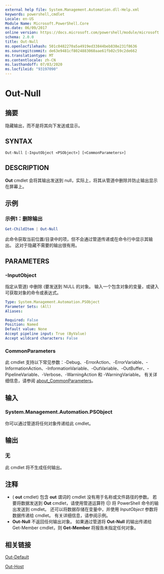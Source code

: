 ```yaml
---
external help file: System.Management.Automation.dll-Help.xml
keywords: powershell,cmdlet
Locale: en-US
Module Name: Microsoft.PowerShell.Core
ms.date: 06/09/2017
online version: https://docs.microsoft.com/powershell/module/microsoft.powershell.core/out-null?view=powershell-7&WT.mc_id=ps-gethelp
schema: 2.0.0
title: Out-Null
ms.openlocfilehash: 501c0482270a5a4919ed33844beb838e231f8636
ms.sourcegitcommit: de63e9481cf8024883060aae61fb02c59c2de662
ms.translationtype: MT
ms.contentlocale: zh-CN
ms.lasthandoff: 07/03/2020
ms.locfileid: "93197090"
---
```

# Out-Null

## 摘要
隐藏输出，而不是将其向下发送或显示。

## SYNTAX

```
Out-Null [-InputObject <PSObject>] [<CommonParameters>]
```

## DESCRIPTION

**Out** cmdlet 会将其输出发送到 null，实际上，将其从管道中删除并防止输出显示在屏幕上。

## 示例

### 示例1：删除输出

```powershell
Get-ChildItem | Out-Null
```

此命令获取当前位置/目录中的项，但不会通过管道传递或在命令行中显示其输出。
这对于隐藏不需要的输出很有用。

## PARAMETERS

### -InputObject

指定从管道) 中删除 (要发送到 NULL 的对象。
输入一个包含对象的变量，或键入可获取对象的命令或表达式。

```yaml
Type: System.Management.Automation.PSObject
Parameter Sets: (All)
Aliases:

Required: False
Position: Named
Default value: None
Accept pipeline input: True (ByValue)
Accept wildcard characters: False
```

### CommonParameters

此 cmdlet 支持以下常见参数：-Debug、-ErrorAction、-ErrorVariable、-InformationAction、-InformationVariable、-OutVariable、-OutBuffer、-PipelineVariable、-Verbose、-WarningAction 和 -WarningVariable。 有关详细信息，请参阅 [about_CommonParameters](https://go.microsoft.com/fwlink/?LinkID=113216)。

## 输入

### System.Management.Automation.PSObject

你可以通过管道将任何对象传递给此 cmdlet。

## 输出

### 无

此 cmdlet 将不生成任何输出。

## 注释

*  ( **out** cmdlet) 包含 **out** 谓词的 cmdlet 没有用于名称或文件路径的参数。 若要将数据发送到 **Out** cmdlet，请使用管道运算符 (|) 将 PowerShell 命令的输出发送到 cmdlet。 还可以将数据存储在变量中，并使用 *InputObject* 参数将数据传递给 cmdlet。 有关详细信息，请参阅示例。
* **Out-Null** 不返回任何输出对象。 如果通过管道将 **Out-Null** 的输出传递给 Get-Member cmdlet，则 **Get-Member** 将报告未指定任何对象。

## 相关链接

[Out-Default](Out-Default.md)

[Out-Host](Out-Host.md)
